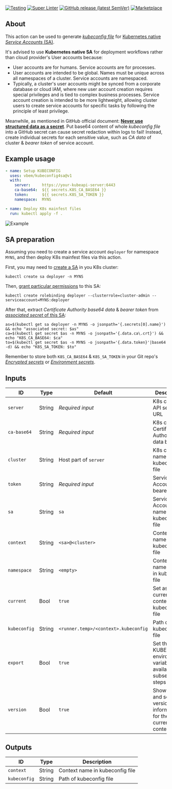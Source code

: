 [![Testing](https://github.com/vbem/kubeconfig4sa/actions/workflows/test.yml/badge.svg)](https://github.com/vbem/kubeconfig4sa/actions/workflows/test.yml)
[![Super Linter](https://github.com/vbem/kubeconfig4sa/actions/workflows/linter.yml/badge.svg)](https://github.com/vbem/kubeconfig4sa/actions/workflows/linter.yml)
[![GitHub release (latest SemVer)](https://img.shields.io/github/v/release/vbem/kubeconfig4sa?label=Release&logo=github)](https://github.com/vbem/kubeconfig4sa/releases)
[![Marketplace](https://img.shields.io/badge/GitHub%20Actions-Marketplace-blue?logo=github)](https://github.com/marketplace/actions/kubernetes-set-context-and-kubeconfig-for-service-account-sa)

## About

This action can be used to generate [*kubeconfig file*](https://kubernetes.io/docs/concepts/configuration/organize-cluster-access-kubeconfig/) for [Kubernetes native *Service Accounts* (SA)](https://kubernetes.io/docs/reference/access-authn-authz/service-accounts-admin/).

It's advised to use **Kubernetes native SA** for deployment workflows rather than cloud provider's User accounts because:
- User accounts are for humans. Service accounts are for processes.
- User accounts are intended to be global. Names must be unique across all namespaces of a cluster. Service accounts are namespaced.
- Typically, a cluster's user accounts might be synced from a corporate database or cloud IAM, where new user account creation requires special privileges and is tied to complex business processes. Service account creation is intended to be more lightweight, allowing cluster users to create service accounts for specific tasks by following the principle of least privilege.

Meanwhile, as mentioned in GitHub official document: [**Never use structured data as a secret**](https://docs.github.com/en/actions/security-guides/security-hardening-for-github-actions#using-secrets). Put base64 content of whole *kubeconfig file* into a GitHub secret can cause secret redaction within logs to fail! Instead, create individual secrets for each sensitive value, such as *CA data* of cluster & *bearer token* of service account.

## Example usage

```yaml
- name: Setup KUBECONFIG
  uses: vbem/kubeconfig4sa@v1
  with:
    server:     https://your-kubeapi-server:6443
    ca-base64:  ${{ secrets.K8S_CA_BASE64 }}
    token:      ${{ secrets.K8S_SA_TOKEN }}
    namespace:  MYNS

- name: Deploy K8s mainfest files
  run: kubectl apply -f .
```

![Example](https://repository-images.githubusercontent.com/476765075/c8bf8e19-72f4-4904-b820-200b2b474d0d "vbem/kubeconfig4sa")

## SA preparation

Assuming you need to create a service account `deployer` for namespace `MYNS`, and then deploy K8s mainfest files via this action.

First, you may need to [create a SA](https://kubernetes.io/docs/reference/access-authn-authz/authentication/#service-account-tokens) in you K8s cluster:
```shell
kubectl create sa deployer -n MYNS
```

Then, [grant particular permissions](https://kubernetes.io/docs/reference/access-authn-authz/rbac/#service-account-permissions) to this SA:
```shell
kubectl create rolebinding deployer --clusterrole=cluster-admin --serviceaccount=MYNS:deployer
```

After that, extract *Certificate Authority base64 data* & *bearer token* from [*associated secret* of this SA](https://kubernetes.io/docs/reference/access-authn-authz/authentication/#service-account-tokens):
```shell
as=$(kubectl get sa deployer -n MYNS -o jsonpath='{.secrets[0].name}') && echo "associated secret: $as"
ca=$(kubectl get secret $as -n MYNS -o jsonpath='{.data.ca\.crt}') && echo "K8S_CA_BASE64: $ca"
to=$(kubectl get secret $as -n MYNS -o jsonpath='{.data.token}'|base64 -d) && echo "K8S_SA_TOKEN: $to"
```

Remember to store both `K8S_CA_BASE64` & `K8S_SA_TOKEN` in your Git repo's [*Encrypted secrets*](https://docs.github.com/en/actions/security-guides/encrypted-secrets) or [*Environment secrets*](https://docs.github.com/en/actions/deployment/targeting-different-environments/using-environments-for-deployment#environment-secrets).

## Inputs

ID | Type | Default | Description
--- | --- | --- | ---
`server` | String | *Required input* | K8s cluster API server URL
`ca-base64` | String  | *Required input* | K8s cluster Certificate Authority data base64
`cluster` | String | Host part of `server` | K8s cluster name in kubeconfig file
`token` | String | *Required input* | Service Account bearer token
`sa` | String | `sa` | Service Account name in kubeconfig file
`context` | String | `<sa>@<cluster>` | Context name in kubeconfig file
`namespace` | String | `<empty>` | Context namespace in kubeconfig file
`current` | Bool | `true` | Set as current-context in kubeconfig file
`kubeconfig` | String | `<runner.temp>/<context>.kubeconfig` | Path of kubeconfig file
`export` | Bool | `true` | Set the KUBECONFIG environment variable available to subsequent steps
`version` | Bool | `true` | Show client and server version information for the current context

## Outputs

ID | Type | Description
--- | --- | ---
`context` | String | Context name in kubeconfig file
`kubeconfig` | String | Path of kubeconfig file